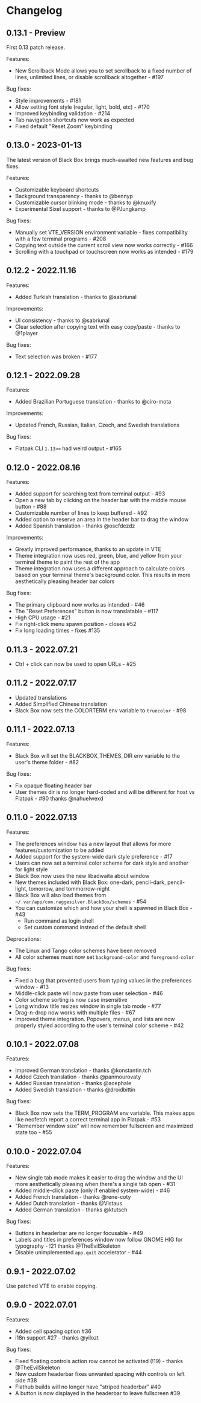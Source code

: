# Changelog

## 0.13.1 - Preview

First 0.13 patch release.

Features:

- New Scrollback Mode allows you to set scrollback to a fixed number of lines,
  unlimited lines, or disable scrollback altogether - #197

Bug fixes:

- Style improvements - #181
- Allow setting font style (regular, light, bold, etc) - #170
- Improved keybinding validation - #214
- Tab navigation shortcuts now work as expected
- Fixed default "Reset Zoom" keybinding

## 0.13.0 - 2023-01-13

The latest version of Black Box brings much-awaited new features and bug fixes.

Features:

- Customizable keyboard shortcuts
- Background transparency - thanks to @bennyp
- Customizable cursor blinking mode - thanks to @knuxify
- Experimental Sixel support - thanks to @PJungkamp

Bug fixes:

- Manually set VTE_VERSION environment variable - fixes compatibility with a few terminal programs - #208
- Copying text outside the current scroll view now works correctly - #166
- Scrolling with a touchpad or touchscreen now works as intended - #179

## 0.12.2 - 2022.11.16

Features:

- Added Turkish translation - thanks to @sabriunal

Improvements:

- UI consistency - thanks to @sabriunal
- Clear selection after copying text with easy copy/paste - thanks to @1player

Bug fixes:

- Text selection was broken - #177

## 0.12.1 - 2022.09.28

Features:

- Added Brazilian Portuguese translation - thanks to @ciro-mota

Improvements:

- Updated French, Russian, Italian, Czech, and Swedish translations

Bug fixes:

- Flatpak CLI `1.13>=` had weird output - #165

## 0.12.0 - 2022.08.16

Features:

- Added support for searching text from terminal output - #93
- Open a new tab by clicking on the header bar with the middle mouse button - #88
- Customizable number of lines to keep buffered - #92
- Added option to reserve an area in the header bar to drag the window
- Added Spanish translation - thanks @oscfdezdz

Improvements:

- Greatly improved performance, thanks to an update in VTE
- Theme integration now uses red, green, blue, and yellow from your terminal
  theme to paint the rest of the app
- Theme integration now uses a different approach to calculate colors based on
  your terminal theme's background color. This results in more aesthetically
  pleasing header bar colors

Bug fixes:

- The primary clipboard now works as intended - #46
- The "Reset Preferences" button is now translatable - #117
- High CPU usage - #21
- Fix right-click menu spawn position - closes #52
- Fix long loading times - fixes #135

## 0.11.3 - 2022.07.21

- Ctrl + click can now be used to open URLs - #25

## 0.11.2 - 2022.07.17

- Updated translations
- Added Simplified Chinese translation
- Black Box now sets the COLORTERM env variable to `truecolor` - #98

## 0.11.1 - 2022.07.13

Features:

- Black Box will set the BLACKBOX_THEMES_DIR env variable to the user's theme
  folder - #82

Bug fixes:

- Fix opaque floating header bar
- User themes dir is no longer hard-coded and will be different for host vs
  Flatpak - #90 thanks @nahuelwexd

## 0.11.0 - 2022.07.13

Features:

- The preferences window has a new layout that allows for more
  features/customization to be added
- Added support for the system-wide dark style preference - #17
- Users can now set a terminal color scheme for dark style and another for light
  style
- Black Box now uses the new libadwaita about window
- New themes included with Black Box: one-dark, pencil-dark, pencil-light,
  tomorrow, and tommorrow-night
- Black Box will also load themes from `~/.var/app/com.raggesilver.BlackBox/schemes` - #54
- You can customize which and how your shell is spawned in Black Box - #43
  - Run command as login shell
  - Set custom command instead of the default shell

Deprecations:

- The Linux and Tango color schemes have been removed
- All color schemes must now set `background-color` and `foreground-color`

Bug fixes:

- Fixed a bug that prevented users from typing values in the preferences window - #13
- Middle-click paste will now paste from user selection - #46
- Color scheme sorting is now case insensitive
- Long window title resizes window in single tab mode - #77
- Drag-n-drop now works with multiple files - #67
- Improved theme integration. Popovers, menus, and lists are now properly styled
  according to the user's terminal color scheme - #42

## 0.10.1 - 2022.07.08

Features:

- Improved German translation - thanks @konstantin.tch
- Added Czech translation - thanks @panmourovaty
- Added Russian translation - thanks @acephale
- Added Swedish translation - thanks @droidbittin

Bug fixes:

- Black Box now sets the TERM_PROGRAM env variable. This makes apps like
  neofetch report a correct terminal app in Flatpak - #53
- "Remember window size" will now remember fullscreen and maximized state too - #55

## 0.10.0 - 2022.07.04

Features:

- New single tab mode makes it easier to drag the window and the UI more
  aesthetically pleasing when there's a single tab open - #31
- Added middle-click paste (only if enabled system-wide) - #46
- Added French translation - thanks @rene-coty
- Added Dutch translation - thanks @Vistaus
- Added German translation - thanks @ktutsch

Bug fixes:

- Buttons in headerbar are no longer focusable - #49
- Labels and titles in preferences window now follow GNOME HIG for typography -
  !21 thanks @TheEvilSkeleton
- Disable unimplemented `app.quit` accelerator - #44

## 0.9.1 - 2022.07.02

Use patched VTE to enable copying.

## 0.9.0 - 2022.07.01

Features:

- Added cell spacing option #36
- i18n support #27 - thanks @yilozt

Bug fixes:

- Fixed floating controls action row cannot be activated (!19) - thanks @TheEvilSkeleton
- New custom headerbar fixes unwanted spacing with controls on left side #38
- Flathub builds will no longer have "striped headerbar" #40
- A button is now displayed in the headerbar to leave fullscreen #39
